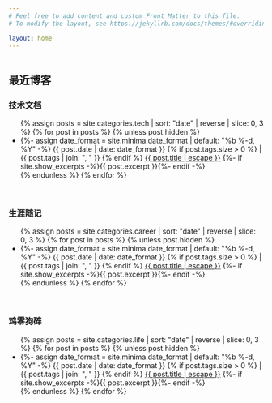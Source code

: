 ```yaml
---
# Feel free to add content and custom Front Matter to this file.
# To modify the layout, see https://jekyllrb.com/docs/themes/#overriding-theme-defaults

layout: home
---
```


<img src="https://sf1-cdn-tos.douyinstatic.com/obj/microapp/frontend/docs/images/%E6%8A%96%E9%9F%B3%E5%BC%80%E5%8F%91%E8%80%85%E5%AD%A6%E5%A0%82%E6%8A%96%E9%9F%B3%E5%8F%B7-4563578276862761.png" alt="">

<h2 class="page-heading"> 最近博客 </h2>
<h3 class="post-list-heading">  技术文档 </h3>
  <ul class="post-list">
    {% assign posts = site.categories.tech | sort: "date" | reverse | slice: 0, 3 %}
    {% for post in posts %}
      {% unless post.hidden %}
        <li>
        	{%- assign date_format = site.minima.date_format | default: "%b %-d, %Y" -%}
        	<span class="post-meta">{{ post.date | date: date_format }} {% if post.tags.size > 0 %} | {{ post.tags | join: ", " }} {% endif %} </span>
        	<a class="post-link" href="{{ post.url | relative_url }}">{{ post.title | escape }}</a>
        	{%- if site.show_excerpts -%}{{ post.excerpt }}{%- endif -%}
        </li>
      {% endunless %}
    {% endfor %}
  </ul>

<br/>


<h3 class="post-list-heading">  生涯随记  </h3>
  <ul class="post-list">
    {% assign posts = site.categories.career | sort: "date" | reverse | slice: 0, 3 %}
    {% for post in posts %}
      {% unless post.hidden %}
        <li>
        	{%- assign date_format = site.minima.date_format | default: "%b %-d, %Y" -%}
        	<span class="post-meta">{{ post.date | date: date_format }} {% if post.tags.size > 0 %} | {{ post.tags | join: ", " }} {% endif %} </span>
        	<a class="post-link" href="{{ post.url | relative_url }}">{{ post.title | escape }}</a>
        	{%- if site.show_excerpts -%}{{ post.excerpt }}{%- endif -%}
        </li>
      {% endunless %}
    {% endfor %}
  </ul>
<br/>



<h3 class="post-list-heading">  鸡零狗碎  </h3>
  <ul class="post-list">
    {% assign posts = site.categories.life | sort: "date" | reverse | slice: 0, 3 %}
    {% for post in posts %}
      {% unless post.hidden %}
        <li>
        	{%- assign date_format = site.minima.date_format | default: "%b %-d, %Y" -%}
        	<span class="post-meta">{{ post.date | date: date_format }} {% if post.tags.size > 0 %} | {{ post.tags | join: ", " }} {% endif %} </span>
        	<a class="post-link" href="{{ post.url | relative_url }}">{{ post.title | escape }}</a>
        	{%- if site.show_excerpts -%}{{ post.excerpt }}{%- endif -%}
        </li>
      {% endunless %}
    {% endfor %}
  </ul>

<br/>

